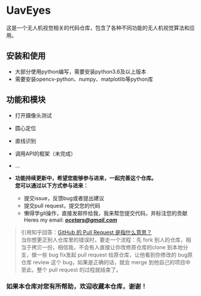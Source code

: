 # UavEyes

这是一个无人机视觉相关的代码仓库，包含了各种不同功能的无人机视觉算法和应用。

## 安装和使用

- 大部分使用python编写，需要安装python3.6及以上版本
- 需要安装opencv-python、numpy、matplotlib等python库 

## 功能和模块

- 打开摄像头测试
- 圆心定位
- 直线识别
- 调用API的框架（未完成）
- ...

- **功能持续更新中，希望您能够参与进来，一起完善这个仓库。<br />您可以通过以下方式参与进来：**

  - 提交issue，反馈bug或者提出建议
  - 提交pull request，提交您的代码
  - 懒得学git操作，直接发邮件给我，我来帮您提交代码，并标注您的贡献<br/>Heres my email: ***ocetars@gmail.com***  

>引用知乎回答：[GitHub 的 Pull Request 是指什么意思？](https://www.zhihu.com/question/21682976)<br/>
当你想更正别人仓库里的错误时，要走一个流程：先 fork 别人的仓库，相当于拷贝一份，相信我，不会有人直接让你改修原仓库的clone 到本地分支，做一些 bug fix发起 pull request 给原仓库，让他看到你修改的 bug原仓库 review 这个 bug，如果是正确的话，就会 merge 到他自己的项目中至此，整个 pull request 的过程就结束了。

### **如果本仓库对您有所帮助，欢迎收藏本仓库，谢谢！**

